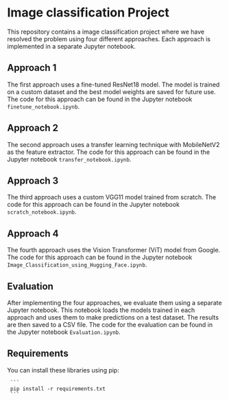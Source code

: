 # Image classification Project

This repository contains a image classification project where we have resolved the problem using four different approaches. Each approach is implemented in a separate Jupyter notebook.

## Approach 1

The first approach uses a fine-tuned ResNet18 model. The model is trained on a custom dataset and the best model weights are saved for future use. The code for this approach can be found in the Jupyter notebook `finetune_notebook.ipynb`.

## Approach 2

The second approach uses a transfer learning technique with MobileNetV2 as the feature extractor. The code for this approach can be found in the Jupyter notebook `transfer_notebook.ipynb`.

## Approach 3

The third approach uses a custom VGG11 model trained from scratch. The code for this approach can be found in the Jupyter notebook `scratch_notebook.ipynb`.

## Approach 4

The fourth approach uses the Vision Transformer (ViT) model from Google. The code for this approach can be found in the Jupyter notebook `Image_Classification_using_Hugging_Face.ipynb`.

## Evaluation

After implementing the four approaches, we evaluate them using a separate Jupyter notebook. This notebook loads the models trained in each approach and uses them to make predictions on a test dataset. The results are then saved to a CSV file. The code for the evaluation can be found in the Jupyter notebook `Evaluation.ipynb`.

## Requirements

You can install these libraries using pip:

     ```
     pip install -r requirements.txt
     ```
